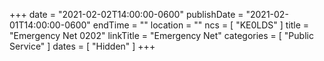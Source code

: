 +++
date = "2021-02-02T14:00:00-0600"
publishDate = "2021-02-01T14:00:00-0600"
endTime = ""
location = ""
ncs = [ "KE0LDS" ]
title = "Emergency Net 0202"
linkTitle = "Emergency Net"
categories = [ "Public Service" ]
dates = [ "Hidden" ]
+++
